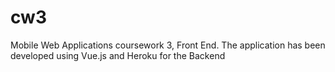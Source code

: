 # cw3

Mobile Web Applications coursework 3, Front End. The application has been developed using Vue.js and Heroku for the Backend
